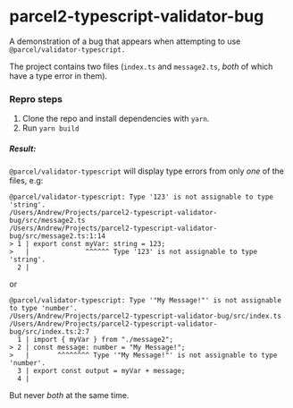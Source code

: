 # parcel2-typescript-validator-bug

A demonstration of a bug that appears when attempting to use `@parcel/validator-typescript.`

The project contains two files (`index.ts` and `message2.ts`, _both_ of which have a type error in them).

### Repro steps

1. Clone the repo and install dependencies with `yarn`.
2. Run `yarn build`

##### Result:

`@parcel/validator-typescript` will display type errors from only _one_ of the files, e.g:

```
@parcel/validator-typescript: Type '123' is not assignable to type 'string'.
/Users/Andrew/Projects/parcel2-typescript-validator-bug/src/message2.ts
/Users/Andrew/Projects/parcel2-typescript-validator-bug/src/message2.ts:1:14
> 1 | export const myVar: string = 123;
>   |              ^^^^^^ Type '123' is not assignable to type 'string'.
  2 |
```

or

```
@parcel/validator-typescript: Type '"My Message!"' is not assignable to type 'number'.
/Users/Andrew/Projects/parcel2-typescript-validator-bug/src/index.ts
/Users/Andrew/Projects/parcel2-typescript-validator-bug/src/index.ts:2:7
  1 | import { myVar } from "./message2";
> 2 | const message: number = "My Message!";
>   |       ^^^^^^^^ Type '"My Message!"' is not assignable to type 'number'.
  3 | export const output = myVar + message;
  4 |
```

But never _both_ at the same time.
